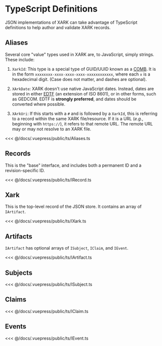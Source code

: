 # TypeScript Definitions

JSON implementations of XARK can take advantage of TypeScript definitions to help author and validate XARK records.

## Aliases

Several core "value" types used in XARK are, to JavaScript, simply strings. These include:

1. `XarkId`: This type is a special type of GUID/UUID known as a [COMB](https://github.com/richardtallent/RT.Comb). It is in the form `xxxxxxxx-xxxx-xxxx-xxxx-xxxxxxxxxxxx`, where each `x` is a hexadecimal digit. (Case does not matter, and dashes are optional).

2. `XArkDate`: XARK doesn't use native JavaScript dates. Instead, dates are stored in either [EDTF](https://www.loc.gov/standards/datetime/) (an extension of ISO 8601), or in other forms, such as GEDCOM. EDTF is **strongly preferred**, and dates should be converted where possible.

3. `XArkUri`: If this starts with a `#` and is followed by a `XarkId`, this is referring to a record within the same XARK file/resource. If it is a URL (_e.g._, beginning with `https://`), it refers to that remote URL. The remote URL may or may not resolve to an XARK file.

<<< @/docs/.vuepress/public/ts/Aliases.ts

## Records

This is the "base" interface, and includes both a permanent ID and a revision-specific ID.

<<< @/docs/.vuepress/public/ts/IRecord.ts

## Xark

This is the top-level record of the JSON store. It contains an array of `IArtifact`.

<<< @/docs/.vuepress/public/ts/IXark.ts

## Artifacts

`IArtifact` has optional arrays of `ISubject`, `IClaim`, and `IEvent`.

<<< @/docs/.vuepress/public/ts/IArtifact.ts

## Subjects

<<< @/docs/.vuepress/public/ts/ISubject.ts

## Claims

<<< @/docs/.vuepress/public/ts/IClaim.ts

## Events

<<< @/docs/.vuepress/public/ts/IEvent.ts
